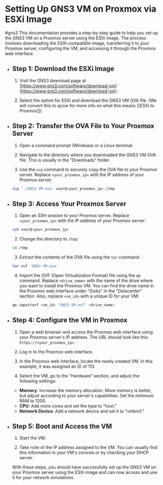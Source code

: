 # Setting Up GNS3 VM on Proxmox via ESXi Image
#gns3 
This documentation provides a step-by-step guide to help you set up the GNS3 VM on a Proxmox server using the ESXi image. The process involves downloading the ESXi-compatible image, transferring it to your Proxmox server, configuring the VM, and accessing it through the Proxmox web interface.
- ## Step 1: Download the ESXi Image
  
  1. Visit the GNS3 download page at [https://www.gns3.com/software/download-vm](https://www.gns3.com/software/download-vm).
  
  2. Select the option for ESXi and download the GNS3 VM OVA file. (We will convert this to qcow for more info on what this means [[ESXi to Proxmox]])
- ## Step 2: Transfer the OVA File to Your Proxmox Server
  
  1. Open a command prompt (Windows) or a Linux terminal.
  
  2. Navigate to the directory where you downloaded the GNS3 VM OVA file. This is usually in the "Downloads" folder.
  
  3. Use the `scp` command to securely copy the OVA file to your Proxmox server. Replace `<your_proxmox_ip>` with the IP address of your Proxmox server:
  
   ```bash
   scp './GNS3 VM.ova' user@<your_proxmox_ip>:/tmp
   ```
- ## Step 3: Access Your Proxmox Server
  
  1. Open an SSH session to your Proxmox server. Replace `<your_proxmox_ip>` with the IP address of your Proxmox server:
  
   ```bash
   ssh user@<your_proxmox_ip>
   ```
  
  2. Change the directory to `/tmp`:
  
   ```bash
   cd /tmp
   ```
  
  3. Extract the contents of the OVA file using the `tar` command:
  
   ```bash
   tar xvf 'GNS3 VM.ova'
   ```
  
  4. Import the OVF (Open Virtualization Format) file using the `qm` command. Replace `<drive_name>` with the name of the drive where you want to install the Proxmox VM. You can find the drive name in the Proxmox web interface under "Disks" in the "Datacenter" section. Also, replace `<vm_id>` with a unique ID for your VM:
  
   ```bash
   qm importovf <vm_id> "GNS3 VM.ovf" <drive_name>
   ```
- ## Step 4: Configure the VM in Proxmox
  
  1. Open a web browser and access the Proxmox web interface using your Proxmox server's IP address. The URL should look like this: `https://<your_proxmox_ip>`.
  
  2. Log in to the Proxmox web interface.
  
  3. In the Proxmox web interface, locate the newly created VM. In this example, it was assigned an ID of 113.
  
  4. Select the VM, go to the "Hardware" section, and adjust the following settings:
	- **Memory**: Increase the memory allocation. More memory is better, but adjust according to your server's capabilities. Set the minimum RAM to 1200.
	- **CPU**: Add more cores and set the type to "host."
	- **Network Device**: Add a network device and set it to "vmbro1."
- ## Step 5: Boot and Access the VM
  
  1. Start the VM.
  
  2. Take note of the IP address assigned to the VM. You can usually find this information in your VM's console or by checking your DHCP server.
  
  With these steps, you should have successfully set up the GNS3 VM on your Proxmox server using the ESXi image and can now access and use it for your network simulations.